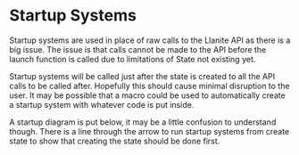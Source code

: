 # Startup Systems

Startup systems are used in place of raw calls to the Llanite API as there is a big issue. The issue is that calls cannot be made to the API before the launch function is called due to limitations of State not existing yet.

Startup systems will be called just after the state is created to all the API calls to be called after. Hopefully this should cause minimal disruption to the user. It may be possible that a macro could be used to automatically create a startup system with whatever code is put inside.

A startup diagram is put below, it may be a little confusion to understand though. There is a line through the arrow to run startup systems from create state to show that creating the state should be done first.
